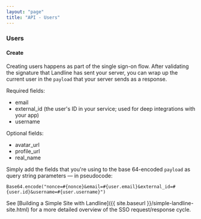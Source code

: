 ```yaml
---
layout: "page"
title: "API - Users"
---
```


<a name="users"></a>
### Users

<a name="users-create"></a>
#### Create

Creating users happens as part of the single sign-on flow. After validating the signature that Landline has sent your server, you can wrap up the current user in the `payload` that your server sends as a response.

Required fields:
- email
- external_id (the user's ID in your service; used for deep integrations with your app)
- username

Optional fields:
- avatar_url
- profile_url
- real_name

Simply add the fields that you're using to the base 64-encoded `payload` as query string parameters &mdash; in pseudocode:

```
Base64.encode("nonce=#{nonce}&email=#{user.email}&external_id=#{user.id}&username=#{user.username}")
```

See [Building a Simple Site with Landline]({{ site.baseurl }}/simple-landline-site.html) for a more detailed overview of the SSO request/response cycle.
